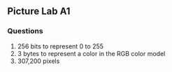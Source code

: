 ## Picture Lab A1

### Questions
1. 256 bits to represent 0 to 255
2. 3 bytes to represent a color in the RGB color model
3. 307,200 pixels